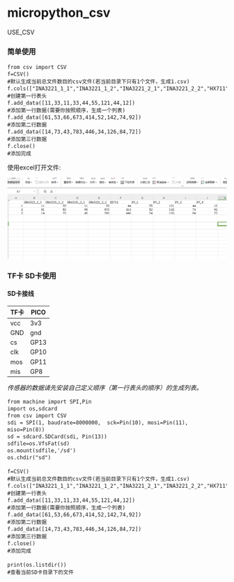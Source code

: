 # micropython_csv
USE_CSV
### 简单使用
```
from csv import CSV
f=CSV()
#默认生成当前总文件数目的csv文件(若当前目录下只有1个文件，生成1.csv)
f.cols(["INA3221_1_1","INA3221_1_2","INA3221_2_1","INA3221_2_2","HX711","RV_1","RV_2","RV_3","RV_4"])
#创建第一行表头
f.add_data([11,33,11,33,44,55,121,44,12])
#添加第一行数据(需要你按照顺序，生成一个列表)
f.add_data([61,53,66,673,414,52,142,74,92])
#添加第二行数据
f.add_data([14,73,43,783,446,34,126,84,72])
#添加第三行数据
f.close()
#添加完成
```

使用excel打开文件:

![CSV文件](csv.PNG)

### TF卡 SD卡使用
#### SD卡接线
|TF卡|PICO|
|-|-|
|vcc| 3v3|
|GND| gnd|
|cs| GP13|
|clk| GP10|
|mos| GP11|
|mis| GP8|

*传感器的数据请先安装自己定义顺序（第一行表头的顺序）的生成列表。*

```
from machine import SPI,Pin
import os,sdcard
from csv import CSV
sdi = SPI(1, baudrate=8000000,  sck=Pin(10), mosi=Pin(11), miso=Pin(8))
sd = sdcard.SDCard(sdi, Pin(13))
sdfile=os.VfsFat(sd)
os.mount(sdfile,'/sd')
os.chdir("sd")

f=CSV()
#默认生成当前总文件数目的csv文件(若当前目录下只有1个文件，生成1.csv)
f.cols(["INA3221_1_1","INA3221_1_2","INA3221_2_1","INA3221_2_2","HX711","RV_1","RV_2","RV_3","RV_4"])
#创建第一行表头
f.add_data([11,33,11,33,44,55,121,44,12])
#添加第一行数据(需要你按照顺序，生成一个列表)
f.add_data([61,53,66,673,414,52,142,74,92])
#添加第二行数据
f.add_data([14,73,43,783,446,34,126,84,72])
#添加第三行数据
f.close()
#添加完成

print(os.listdir())
#查看当前SD卡目录下的文件
```
